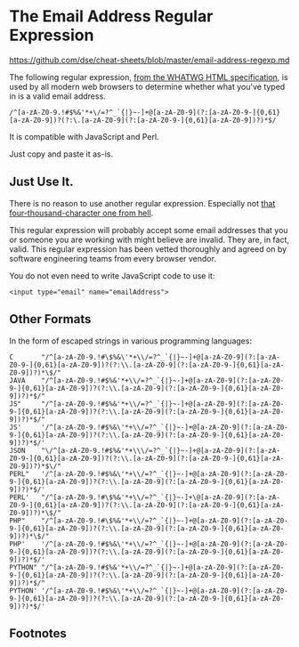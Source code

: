 # The Email Address Regular Expression

https://github.com/dse/cheat-sheets/blob/master/email-address-regexp.md

The following regular expression, [from the WHATWG HTML
specification][standard], is used by all modern web browsers to
determine whether what you've typed in is a valid email address.

```
/^[a-zA-Z0-9.!#$%&'*+\/=?^_`{|}~-]+@[a-zA-Z0-9](?:[a-zA-Z0-9-]{0,61}[a-zA-Z0-9])?(?:\.[a-zA-Z0-9](?:[a-zA-Z0-9-]{0,61}[a-zA-Z0-9])?)*$/
```

It is compatible with JavaScript and Perl.

Just copy and paste it as-is.

## Just Use It.

There is no reason to use another regular expression.  Especially not
[that four-thousand-character one from hell][longregex].

This regular expression will probably accept some email addresses that
you or someone you are working with might believe are invalid.  They
are, in fact, valid.  This regular expression has been vetted
thoroughly and agreed on by software engineering teams from every
browser vendor.

You do not even need to write JavaScript code to use it:

```
<input type="email" name="emailAddress">
```

## Other Formats

In the form of escaped strings in various programming languages:

```
C       "/^[a-zA-Z0-9.!#\$%&\'*+\\/=?^_`{|}~-]+@[a-zA-Z0-9](?:[a-zA-Z0-9-]{0,61}[a-zA-Z0-9])?(?:\\.[a-zA-Z0-9](?:[a-zA-Z0-9-]{0,61}[a-zA-Z0-9])?)*\$/"
JAVA    "/^[a-zA-Z0-9.!#$%&'*+\\/=?^_`{|}~-]+@[a-zA-Z0-9](?:[a-zA-Z0-9-]{0,61}[a-zA-Z0-9])?(?:\\.[a-zA-Z0-9](?:[a-zA-Z0-9-]{0,61}[a-zA-Z0-9])?)*$/"
JS"     "/^[a-zA-Z0-9.!#$%&'*+\\/=?^_`{|}~-]+@[a-zA-Z0-9](?:[a-zA-Z0-9-]{0,61}[a-zA-Z0-9])?(?:\\.[a-zA-Z0-9](?:[a-zA-Z0-9-]{0,61}[a-zA-Z0-9])?)*$/"
JS'     '/^[a-zA-Z0-9.!#$%&\'*+\\/=?^_`{|}~-]+@[a-zA-Z0-9](?:[a-zA-Z0-9-]{0,61}[a-zA-Z0-9])?(?:\\.[a-zA-Z0-9](?:[a-zA-Z0-9-]{0,61}[a-zA-Z0-9])?)*$/'
JSON    "\/^[a-zA-Z0-9.!#$%&'*+\\\/=?^_`{|}~-]+@[a-zA-Z0-9](?:[a-zA-Z0-9-]{0,61}[a-zA-Z0-9])?(?:\\.[a-zA-Z0-9](?:[a-zA-Z0-9-]{0,61}[a-zA-Z0-9])?)*$\/"
PERL"   '/^[a-zA-Z0-9.!#$%&\'*+\\/=?^_`{|}~-]+@[a-zA-Z0-9](?:[a-zA-Z0-9-]{0,61}[a-zA-Z0-9])?(?:\\.[a-zA-Z0-9](?:[a-zA-Z0-9-]{0,61}[a-zA-Z0-9])?)*$/'
PERL'   "/^[a-zA-Z0-9.!#\$%&'*+\\/=?^_`{|}~-]+\@[a-zA-Z0-9](?:[a-zA-Z0-9-]{0,61}[a-zA-Z0-9])?(?:\\.[a-zA-Z0-9](?:[a-zA-Z0-9-]{0,61}[a-zA-Z0-9])?)*\$/"
PHP"    "/^[a-zA-Z0-9.!#\$%&'*+\\/=?^_`{|}~-]+@[a-zA-Z0-9](?:[a-zA-Z0-9-]{0,61}[a-zA-Z0-9])?(?:\\.[a-zA-Z0-9](?:[a-zA-Z0-9-]{0,61}[a-zA-Z0-9])?)*\$/"
PHP'    '/^[a-zA-Z0-9.!#$%&\'*+\\/=?^_`{|}~-]+@[a-zA-Z0-9](?:[a-zA-Z0-9-]{0,61}[a-zA-Z0-9])?(?:\\.[a-zA-Z0-9](?:[a-zA-Z0-9-]{0,61}[a-zA-Z0-9])?)*$/'
PYTHON" "/^[a-zA-Z0-9.!#$%&'*+\\/=?^_`{|}~-]+@[a-zA-Z0-9](?:[a-zA-Z0-9-]{0,61}[a-zA-Z0-9])?(?:\\.[a-zA-Z0-9](?:[a-zA-Z0-9-]{0,61}[a-zA-Z0-9])?)*$/"
PYTHON' '/^[a-zA-Z0-9.!#$%&\'*+\\/=?^_`{|}~-]+@[a-zA-Z0-9](?:[a-zA-Z0-9-]{0,61}[a-zA-Z0-9])?(?:\\.[a-zA-Z0-9](?:[a-zA-Z0-9-]{0,61}[a-zA-Z0-9])?)*$/'
```

## Footnotes

[standard]: https://html.spec.whatwg.org/#email-state-(type=email)
[longregex]: http://www.ex-parrot.com/~pdw/Mail-RFC822-Address.html

